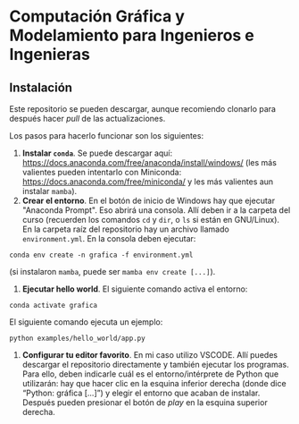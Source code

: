 # Computación Gráfica y Modelamiento para Ingenieros e Ingenieras

## Instalación

Este repositorio se pueden descargar, aunque recomiendo clonarlo para después hacer _pull_ de las actualizaciones.

Los pasos para hacerlo funcionar son los siguientes:

1. **Instalar `conda`**. Se puede descargar aquí: https://docs.anaconda.com/free/anaconda/install/windows/ (les más valientes pueden intentarlo con Miniconda: https://docs.anaconda.com/free/miniconda/ y les más valientes aun instalar `mamba`).
1. **Crear el entorno**. En el botón de inicio de Windows hay que ejecutar "Anaconda Prompt". Eso abrirá una consola. Allí deben ir a la carpeta del curso (recuerden los comandos `cd` y `dir`, o `ls` si están en GNU/Linux). En la carpeta raíz del repositorio hay un archivo llamado `environment.yml`. En la consola deben ejecutar:
```
conda env create -n grafica -f environment.yml
```
(si instalaron `mamba`, puede ser `mamba env create [...]`).
1. **Ejecutar hello world**. El siguiente comando activa el entorno:
```
conda activate grafica
```
El siguiente comando ejecuta un ejemplo:
```
python examples/hello_world/app.py
```
1. **Configurar tu editor favorito**. En mi caso utilizo VSCODE. Allí puedes descargar el repositorio directamente y también ejecutar los programas. Para ello, deben indicarle cuál es el entorno/intérprete de Python que utilizarán: hay que hacer clic en la esquina inferior derecha (donde dice “Python: gráfica [...]”) y elegir el entorno que acaban de instalar. Después pueden presionar el botón de _play_ en la esquina superior derecha. 
